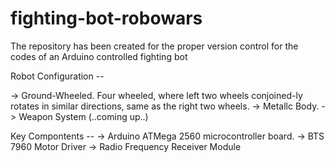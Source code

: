 # fighting-bot-robowars
The repository has been created for the proper version control for the codes of an Arduino controlled fighting bot


Robot Configuration --

-> Ground-Wheeled. Four wheeled, where left two wheels conjoined-ly rotates in similar directions, same as the right two wheels.
-> Metallc Body.
-> Weapon System (..coming up..)


Key Compontents --
  -> Arduino ATMega 2560 microcontroller board.
  -> BTS 7960 Motor Driver
  -> Radio Frequency Receiver Module

